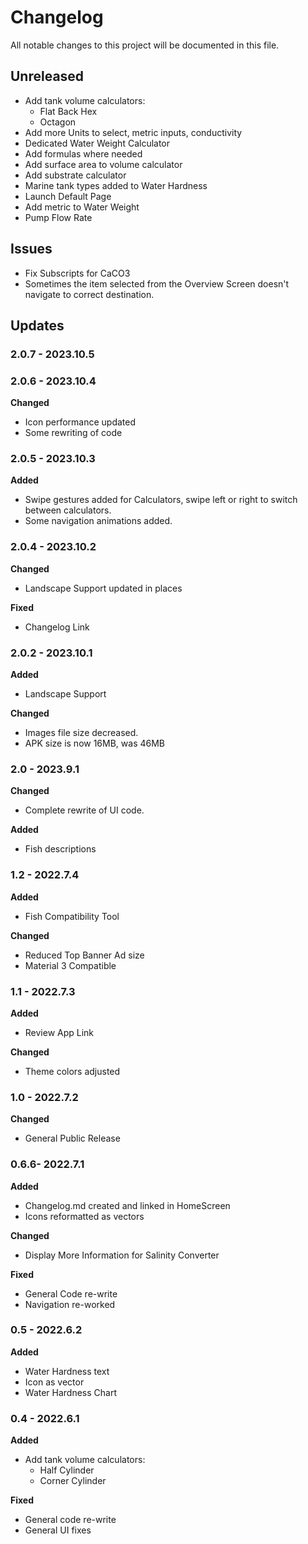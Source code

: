 # Changelog

All notable changes to this project will be documented in this file.

## Unreleased
* Add tank volume calculators:
	* Flat Back Hex
	* Octagon
* Add more Units to select, metric inputs, conductivity 
* Dedicated Water Weight Calculator
* Add formulas where needed
* Add surface area to volume calculator
* Add substrate calculator
* Marine tank types added to Water Hardness
* Launch Default Page
* Add metric to Water Weight
* Pump Flow Rate

## Issues
* Fix Subscripts for CaCO3
* Sometimes the item selected from the Overview Screen doesn't navigate to correct destination.

## Updates

### 2.0.7 - 2023.10.5


### 2.0.6 - 2023.10.4
**Changed**
* Icon performance updated
* Some rewriting of code

### 2.0.5 - 2023.10.3

**Added**
* Swipe gestures added for Calculators, swipe left or right to switch between calculators.
* Some navigation animations added.

### 2.0.4 - 2023.10.2

**Changed**
* Landscape Support updated in places

**Fixed**
* Changelog Link

### 2.0.2 - 2023.10.1

**Added**
* Landscape Support 

**Changed**
* Images file size decreased.
* APK size is now 16MB, was 46MB

### 2.0 - 2023.9.1

**Changed**
* Complete rewrite of UI code.

**Added**
* Fish descriptions

### 1.2 - 2022.7.4

**Added**
* Fish Compatibility Tool

**Changed**
* Reduced Top Banner Ad size
* Material 3 Compatible

### 1.1 - 2022.7.3

**Added**
* Review App Link

**Changed**
* Theme colors adjusted

### 1.0 - 2022.7.2

**Changed**
* General Public Release

### 0.6.6- 2022.7.1

**Added**
* Changelog.md created and linked in HomeScreen
* Icons reformatted as vectors

**Changed**
* Display More Information for Salinity Converter

**Fixed**
* General Code re-write
* Navigation re-worked

### 0.5 - 2022.6.2

**Added**
* Water Hardness text
* Icon as vector
* Water Hardness Chart

### 0.4 - 2022.6.1

**Added**
* Add tank volume calculators:
	* Half Cylinder
	* Corner Cylinder

**Fixed**
* General code re-write
* General UI fixes